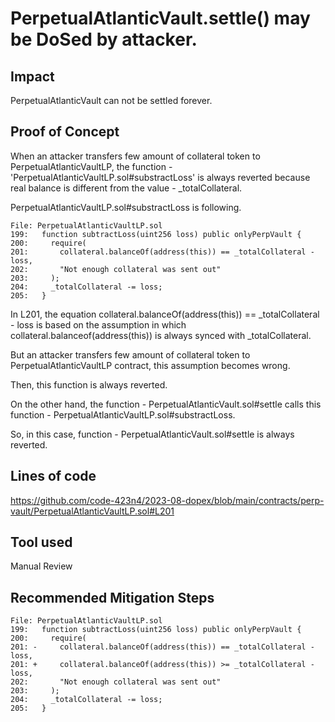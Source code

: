 # PerpetualAtlanticVault.settle() may be DoSed by attacker.
## Impact
PerpetualAtlanticVault can not be settled forever.

## Proof of Concept
When an attacker transfers few amount of collateral token to PerpetualAtlanticVaultLP, the function - 'PerpetualAtlanticVaultLP.sol#substractLoss' is always reverted because real balance is different from the value - _totalCollateral.

PerpetualAtlanticVaultLP.sol#substractLoss is following.
```solidity
File: PerpetualAtlanticVaultLP.sol
199:   function subtractLoss(uint256 loss) public onlyPerpVault {
200:     require(
201:       collateral.balanceOf(address(this)) == _totalCollateral - loss,
202:       "Not enough collateral was sent out"
203:     );
204:     _totalCollateral -= loss;
205:   }
```
In L201, the equation collateral.balanceOf(address(this)) == _totalCollateral - loss is based on the assumption in which collateral.balanceof(address(this)) is always synced with _totalCollateral.

But an attacker transfers few amount of collateral token to PerpetualAtlanticVaultLP contract, this assumption becomes wrong.

Then, this function is always reverted.

On the other hand, the function - PerpetualAtlanticVault.sol#settle calls this function - PerpetualAtlanticVaultLP.sol#substractLoss.

So, in this case, function - PerpetualAtlanticVault.sol#settle is always reverted.

## Lines of code
https://github.com/code-423n4/2023-08-dopex/blob/main/contracts/perp-vault/PerpetualAtlanticVaultLP.sol#L201

## Tool used
Manual Review

## Recommended Mitigation Steps
```solidity
File: PerpetualAtlanticVaultLP.sol
199:   function subtractLoss(uint256 loss) public onlyPerpVault {
200:     require(
201: -     collateral.balanceOf(address(this)) == _totalCollateral - loss,
201: +     collateral.balanceOf(address(this)) >= _totalCollateral - loss,
202:       "Not enough collateral was sent out"
203:     );
204:     _totalCollateral -= loss;
205:   }
```